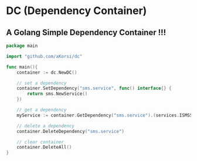 # DC (Dependency Container)

## A Golang Simple Dependency Container !!! 

```go
package main

import "github.com/aKorsi/dc"

func main(){
	container := dc.NewDC()

	// set a dependency
	container.SetDependency("sms.service", func() interface{} {
        return sms.NewService() 
    })

	// get a dependency
	myService := container.GetDependency("sms.service").(services.ISMSService)

	// delete a dependency
	container.DeleteDependency("sms.service")

	// clear container
	container.DeleteAll()
}
```